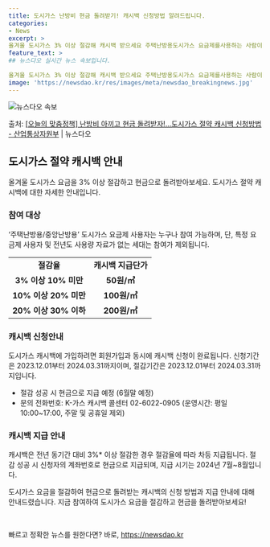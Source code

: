 ```yaml
---
title: 도시가스 난방비 현금 돌려받기! 캐시백 신청방법 알려드립니다.
categories:
- News
excerpt: >
올겨울 도시가스 3% 이상 절감해 캐시백 받으세요 주택난방용도시가스 요금제를사용하는 사람이 도시가스 절약 캐…
feature_text: >
## 뉴스다오 실시간 뉴스 속보입니다.

올겨울 도시가스 3% 이상 절감해 캐시백 받으세요 주택난방용도시가스 요금제를사용하는 사람이 도시가스 절약 캐…
image: 'https://newsdao.kr/res/images/meta/newsdao_breakingnews.jpg'
---
```


![뉴스다오 속보](https://newsdao.kr/res/images/meta/newsdao_breakingnews.jpg)

<p>출처: <a href="https://newsdao.kr/2853" rel="dofollow">[오늘의 맞춤정책] 난방비 아끼고 현금 돌려받자!…도시가스 절약 캐시백 신청방법 - 산업통상자원부</a> | 뉴스다오</p>

<h2 data-ke-size="size26">도시가스 절약 캐시백 안내</h2>
<p data-ke-size="size16">올겨울 도시가스 요금을 3% 이상 절감하고 현금으로 돌려받아보세요. 도시가스 절약 캐시백에 대한 자세한 안내입니다.</p>

<h3>참여 대상</h3>
<p data-ke-size="size16">‘주택난방용/중앙난방용’ 도시가스 요금제 사용자는 누구나 참여 가능하며, 단, 특정 요금제 사용자 및 전년도 사용량 자료가 없는 세대는 참여가 제외됩니다.</p>
<table>
	<tr>
		<td style="text-align: center; height: 17px;"><b>절감율</b></td>
		<td style="text-align: center; height: 17px;"><b>캐시백 지급단가</b></td>
	</tr>
	<tr>
		<td style="text-align: center; height: 17px;"><b>3% 이상 10% 미만</b></td>
		<td style="text-align: center; height: 17px;"><b>50원/㎥</b></td>
	</tr>
	<tr>
		<td style="text-align: center; height: 17px;"><b>10% 이상 20% 미만</b></td>
		<td style="text-align: center; height: 17px;"><b>100원/㎥</b></td>
	</tr>
	<tr>
		<td style="text-align: center; height: 17px;"><b>20% 이상 30% 이하</b></td>
		<td style="text-align: center; height: 17px;"><b>200원/㎥</b></td>
	</tr>
</table>

<h3>캐시백 신청안내</h3>
<p data-ke-size="size16">도시가스 캐시백에 가입하려면 회원가입과 동시에 캐시백 신청이 완료됩니다. 신청기간은 2023.12.01부터 2024.03.31까지이며, 절감기간은 2023.12.01부터 2024.03.31까지입니다.</p>
<ul>
	<li>절감 성공 시 현금으로 지급 예정 (6월말 예정)</li>
	<li>문의 전화번호: K-가스 캐시백 콜센터 02-6022-0905 (운영시간: 평일 10:00~17:00, 주말 및 공휴일 제외)</li>
</ul>

<h3>캐시백 지급 안내</h3>
<p data-ke-size="size16">캐시백은 전년 동기간 대비 3%* 이상 절감한 경우 절감율에 따라 차등 지급됩니다. 절감 성공 시 신청자의 계좌번호로 현금으로 지급되며, 지급 시기는 2024년 7월~8월입니다.</p>
<p data-ke-size="size16">도시가스 요금을 절감하여 현금으로 돌려받는 캐시백의 신청 방법과 지급 안내에 대해 안내드렸습니다. 지금 참여하여 도시가스 요금을 절감하고 현금을 돌려받아보세요!</p>
<p data-ke-size="size16">&nbsp;</p> 

빠르고 정확한 뉴스를 원한다면? 바로, <a href="https://newsdao.kr" rel="dofollow">https://newsdao.kr</a>


    
